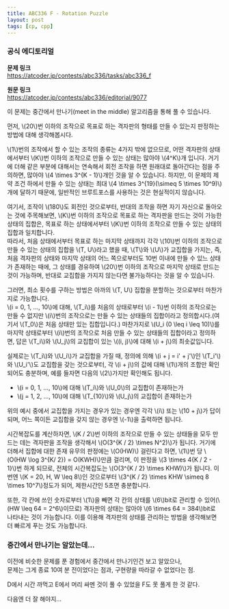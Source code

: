 ```yaml
---
title: ABC336 F - Rotation Puzzle
layout: post
tags: [cp, cpp]
---
```

### 공식 에디토리얼

**문제 링크**  
<https://atcoder.jp/contests/abc336/tasks/abc336_f>

**원문 링크**  
<https://atcoder.jp/contests/abc336/editorial/9077>

이 문제는 중간에서 만나기(meet in the middle) 알고리즘을 통해 풀 수 있습니다.

먼저, \\(20\\)번 이하의 조작으로 목표로 하는 격자판의 형태를 만들 수 있는지 판정하는 방법에 대해 생각해봅시다.

\\(1\\)번의 조작에서 할 수 있는 조작의 종류는 4가지 밖에 없으므로, 어떤 격자판의 상태에서부터 \\(K\\)번 이하의 조작으로 만들 수 있는 상태는 많아야 \\(4^K\\)개 입니다. 거기에 더해 같은 부분에 대해서는 연속해서 회전 조작을 하면 원래대로 돌아간다는 점을 주의하면, 많아야 \\(4 \times 3^{K - 1}\\)개인 것을 알 수 있습니다. 하지만, 이 문제의 제약 조건 하에서 만들 수 있는 상태는 최대 \\\(4 \times 3^{19}(\simeq 5 \times 10^9)\\)개에 달하기 때문에, 일반적인 브루트포스를 사용하는 것은 현실적이지 않습니다.

여기서, 조작이 \\(180\\)도 회전인 것으로부터, 반대의 조작을 하면 자기 자신으로 돌아오는 것에 주목해보면, \\(K\\)번 이하의 조작으로 목표로 하는 격자판을 만드는 것이 가능한 상태의 집합은, 목표로 하는 상태에서부터 \\(K\\)번 이하의 조작으로 만들 수 있는 상태의 집합과 일치합니다.  
따라서, 처음 상태에서부터 목표로 하는 마지막 상태까지 각각 \\(10\\)번 이하의 조작으로 만들 수 있는 상태의 집합을 \\(T, U\\)라고 했을 때, \\(T\\)와 \\(U\\)가 교집합을 가지는, 즉, 처음 격자판의 상태와 마지막 상태의 어느 쪽으로부터도 10번 이내에 만들 수 있느 상태가 존재하는 때에, 그 상태를 경유하여 \\(20\\)번 이하의 조작으로 마지막 상태로 만드는 것이 가능하며, 반대로 교집합을 가지지 않는다면 불가능하다는 것을 알 수 있습니다.

그러면, 최소 횟수를 구하는 방법은 아까의 \\(T, U\\) 집합을 분할하는 것으로부터 마찬가지로 가능합니다.  
\\(i = 0, 1, ..., 10\\)에 대해, \\(T_i\\)를 처음의 상태로부터 \\(i - 1\\)번 이하의 조작으로는 만들 수 없지만 \\(i\\)번의 조작으로는 만들 수 있는 상태들의 집합이라고 정의합시다.(여기서 \\(T_0\\)은 처음 상태만 있는 집합입니다.) 마찬가지로 \\(U_i (0 \leq i \leq 10)\\)를 마지막 상태로부터 \\(i\\)번의 조작으로 처음 만들 수 있는 상태들의 집합이라고 정의하면, 답은 \\(T_i\\)와 \\(U_j\\)의 교집합이 있는 \\((i, j)\\)에 대해 \\(i + j\\)의 최솟값입니다.

실제로는 \\(T_i\\)와 \\(U_i\\)가 교집합을 가질 때, 정의에 의해 \\(i + j = i' + j'\\)인 \\(T_i'\\)와 \\(U_i'\\)도 교집합을 갖는 것으로부터, 각 \\(i + j\\)의 값에 대해 \\(1\\)개의 조합만 확인되어도 충분하며, 예를 들자면 다음의 \\(2\\)가지만 확인해도 됩니다.

- \\(i = 0, 1, ..., 10\\)에 대해 \\(T_i\\)와 \\(U_0\\)의 교집합이 존재하는가
- \\(j = 1, 2, ..., 10\\)에 대해 \\(T_{10}\\)와 \\(U_j\\)의 교집합이 존재하는가

위의 예시 중에서 교집합을 가지는 경우가 있는 경우엔 각각 \\(i\\) 또는 \\(10 + j\\)가 답이 되며, 어느 쪽이든 교집합을 갖지 않는 경우엔 \\(-1\\)을 출력하면 됩니다.

시간복잡도를 계산하자면, \\(K / 2\\)번 이하의 조작으로 만들 수 있는 상태들을 모두 만드는 데는 격자판을 조작을 생각해서 \\(O(3^{K / 2} \times N^2)\\)가 됩니다. 거기에 더해서 집합에 대한 존재 유무의 판정에는 \\(O(HW)\\) 걸린다고 하면, \\(1\\)번 당 \\(O(HW \log 3^{K/ 2}) = O(KWH)\\)만큼 걸리며, 이 판정을 \\(3 \times 4{K / 2 - 1}\\)번 하게 되므로, 전체의 시간복잡도는 \\(O(3^{K / 2} \times KHW)\\)가 됩니다. 이번엔 \\(K = 20, H, W \leq 8\\)인 것으로부터 \\(3^{K / 2} \times KHW \simeq 8 \times 10^7\\)정도가 되어, 제한시간인 5초면 충분합니다.

또한, 각 칸에 쓰인 숫자로부터 \\(1\\)을 빼면 각 칸의 상태를 \\(6\\)bit로 관리할 수 있어(\\(HW \leq 64 = 2^6\\)이므로) 격자판의 상태는 많아야 \\(6 \times 64 = 384\\)bit로 나타내는 것이 가능합니다. 이를 이용해 격자판의 상태를 관리하는 방법을 생각해보면 더 빠르게 푸는 것도 가능합니다.

### 중간에서 만나기는 알았는데...
이전에 비슷한 문제를 푼 경험에서 중간에서 만나기인건 보고 알았으나,  
문제는 그게 종료 10여 분 전이었다는 점과, 구현량을 따라갈 수 없었다는 점.

D에서 시간 까먹고 E에서 머리 싸멘 것이 풀 수 있었을 F도 못 풀게 한 것 같다.

다음엔 더 잘 해야지...